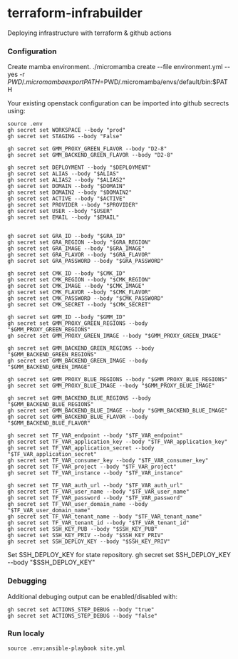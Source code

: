 # terraform-infrabuilder
Deploying infrastructure with terraform & github actions

### Configuration

Create mamba environment.
./micromamba create --file environment.yml --yes -r $PWD/.micromamba
export PATH=$PWD/.micromamba/envs/default/bin:$PATH

Your existing openstack configuration can be imported into github secrects using:

```
source .env
gh secret set WORKSPACE --body "prod"
gh secret set STAGING --body "False"

gh secret set GMM_PROXY_GREEN_FLAVOR --body "D2-8"
gh secret set GMM_BACKEND_GREEN_FLAVOR --body "D2-8"

gh secret set DEPLOYMENT --body "$DEPLOYMENT"
gh secret set ALIAS --body "$ALIAS"
gh secret set ALIAS2 --body "$ALIAS2"
gh secret set DOMAIN --body "$DOMAIN"
gh secret set DOMAIN2 --body "$DOMAIN2"
gh secret set ACTIVE --body "$ACTIVE"
gh secret set PROVIDER --body "$PROVIDER"
gh secret set USER --body "$USER"
gh secret set EMAIL --body "$EMAIL"


gh secret set GRA_ID --body "$GRA_ID"
gh secret set GRA_REGION --body "$GRA_REGION"
gh secret set GRA_IMAGE --body "$GRA_IMAGE"
gh secret set GRA_FLAVOR --body "$GRA_FLAVOR"
gh secret set GRA_PASSWORD --body "$GRA_PASSWORD"

gh secret set CMK_ID --body "$CMK_ID"
gh secret set CMK_REGION --body "$CMK_REGION"
gh secret set CMK_IMAGE --body "$CMK_IMAGE"
gh secret set CMK_FLAVOR --body "$CMK_FLAVOR"
gh secret set CMK_PASSWORD --body "$CMK_PASSWORD"
gh secret set CMK_SECRET --body "$CMK_SECRET"

gh secret set GMM_ID --body "$GMM_ID"
gh secret set GMM_PROXY_GREEN_REGIONS --body "$GMM_PROXY_GREEN_REGIONS"
gh secret set GMM_PROXY_GREEN_IMAGE --body "$GMM_PROXY_GREEN_IMAGE"

gh secret set GMM_BACKEND_GREEN_REGIONS --body "$GMM_BACKEND_GREEN_REGIONS"
gh secret set GMM_BACKEND_GREEN_IMAGE --body "$GMM_BACKEND_GREEN_IMAGE"

gh secret set GMM_PROXY_BLUE_REGIONS --body "$GMM_PROXY_BLUE_REGIONS"
gh secret set GMM_PROXY_BLUE_IMAGE --body "$GMM_PROXY_BLUE_IMAGE"

gh secret set GMM_BACKEND_BLUE_REGIONS --body "$GMM_BACKEND_BLUE_REGIONS"
gh secret set GMM_BACKEND_BLUE_IMAGE --body "$GMM_BACKEND_BLUE_IMAGE"
gh secret set GMM_BACKEND_BLUE_FLAVOR --body "$GMM_BACKEND_BLUE_FLAVOR"

gh secret set TF_VAR_endpoint --body "$TF_VAR_endpoint"
gh secret set TF_VAR_application_key --body "$TF_VAR_application_key"
gh secret set TF_VAR_application_secret --body "$TF_VAR_application_secret"
gh secret set TF_VAR_consumer_key --body "$TF_VAR_consumer_key"
gh secret set TF_VAR_project --body "$TF_VAR_project"
gh secret set TF_VAR_instance --body "$TF_VAR_instance"

gh secret set TF_VAR_auth_url --body "$TF_VAR_auth_url"
gh secret set TF_VAR_user_name --body "$TF_VAR_user_name"
gh secret set TF_VAR_password --body "$TF_VAR_password"
gh secret set TF_VAR_user_domain_name --body "$TF_VAR_user_domain_name"
gh secret set TF_VAR_tenant_name --body "$TF_VAR_tenant_name"
gh secret set TF_VAR_tenant_id --body "$TF_VAR_tenant_id"
gh secret set SSH_KEY_PUB --body "$SSH_KEY_PUB"
gh secret set SSH_KEY_PRIV --body "$SSH_KEY_PRIV"
gh secret set SSH_DEPLOY_KEY --body "$SSH_KEY_PRIV"

```

Set SSH_DEPLOY_KEY for state repository.
gh secret set SSH_DEPLOY_KEY --body "$SSH_DEPLOY_KEY"

### Debugging

Additional debuging output can be enabled/disabled with:

```
gh secret set ACTIONS_STEP_DEBUG --body "true"
gh secret set ACTIONS_STEP_DEBUG --body "false"
```

### Run localy 

```
source .env;ansible-playbook site.yml
```